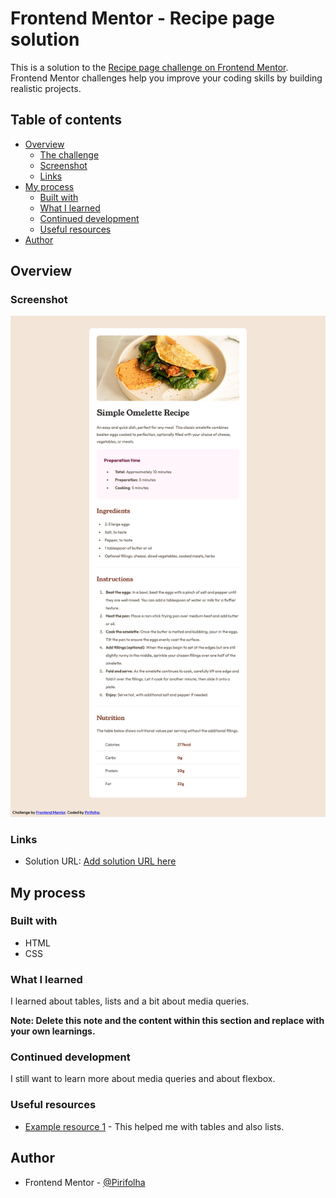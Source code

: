 # Frontend Mentor - Recipe page solution

This is a solution to the [Recipe page challenge on Frontend Mentor](https://www.frontendmentor.io/challenges/recipe-page-KiTsR8QQKm). Frontend Mentor challenges help you improve your coding skills by building realistic projects. 

## Table of contents

- [Overview](#overview)
  - [The challenge](#the-challenge)
  - [Screenshot](#screenshot)
  - [Links](#links)
- [My process](#my-process)
  - [Built with](#built-with)
  - [What I learned](#what-i-learned)
  - [Continued development](#continued-development)
  - [Useful resources](#useful-resources)
- [Author](#author)



## Overview

### Screenshot

![](./Screenshot%202025-02-28%20at%2001-11-31%20Frontend%20Mentor%20Recipe%20page.png)



### Links

- Solution URL: [Add solution URL here](/Users/miguelsousa/Desktop/TestProject/TrainingProject/recipe-page-main/index.html)

## My process

### Built with

- HTML
- CSS


### What I learned

I learned about tables, lists and a bit about media queries.


**Note: Delete this note and the content within this section and replace with your own learnings.**

### Continued development

I still want to learn more about media queries and about flexbox.


### Useful resources

- [Example resource 1](https://www.w3schools.com/html/html_tables.asp) - This helped me with tables and also lists.


## Author

- Frontend Mentor - [@Pirifolha](https://www.frontendmentor.io/profile/Pirifolha)




